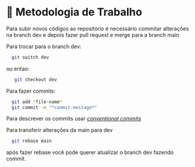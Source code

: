 <h1> 🤝 Metodologia de Trabalho </h1>

Para subir novos códigos ao repositório é necessário commitar alterações na branch dev e depois fazer pull request e merge para a branch main

  Para trocar para o branch dev:
  ```sh
    git switch dev
  ```
  ou entao:
  ```sh
     git checkout dev
  ```
  
  Para fazer commits:
  ```sh
    git add *file-name*
    git commit -m "*commit-message*"
  ```
  
  Para descrever os commits usar [*conventional commits*](https://www.conventionalcommits.org/en/v1.0.0/)

  Para transferir alterações da main para dev
  ```sh
    git rebase main
  ```
  após fazer rebase você pode querer atualizar o branch dev fazendo commit.
